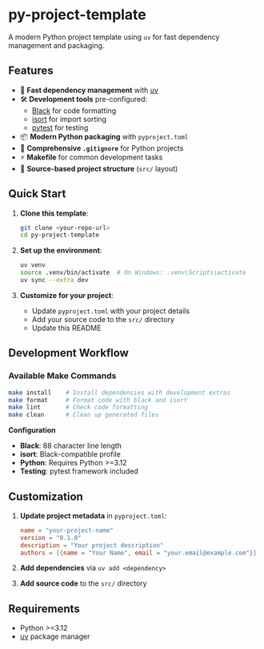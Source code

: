 # py-project-template

A modern Python project template using `uv` for fast dependency management and packaging.

## Features

- 🚀 **Fast dependency management** with [uv](https://github.com/astral-sh/uv)
- 🛠️ **Development tools** pre-configured:
  - [Black](https://black.readthedocs.io/) for code formatting
  - [isort](https://pycqa.github.io/isort/) for import sorting
  - [pytest](https://docs.pytest.org/) for testing
- 📦 **Modern Python packaging** with `pyproject.toml`
- 🧹 **Comprehensive `.gitignore`** for Python projects
- ⚡ **Makefile** for common development tasks
- 📁 **Source-based project structure** (`src/` layout)

## Quick Start

1. **Clone this template**:
   ```bash
   git clone <your-repo-url>
   cd py-project-template
   ```

2. **Set up the environment**:
   ```bash
   uv venv
   source .venv/bin/activate  # On Windows: .venv\Scripts\activate
   uv sync --extra dev
   ```

3. **Customize for your project**:
   - Update `pyproject.toml` with your project details
   - Add your source code to the `src/` directory
   - Update this README

## Development Workflow

### Available Make Commands

```bash
make install    # Install dependencies with development extras
make format     # Format code with black and isort
make lint       # Check code formatting
make clean      # Clean up generated files
```

**Configuration**


- **Black**: 88 character line length
- **isort**: Black-compatible profile
- **Python**: Requires Python >=3.12
- **Testing**: pytest framework included

## Customization

1. **Update project metadata** in `pyproject.toml`:
   ```toml
   name = "your-project-name"
   version = "0.1.0"
   description = "Your project description"
   authors = [{name = "Your Name", email = "your.email@example.com"}]
   ```

2. **Add dependencies** via `uv add <dependency>`


3. **Add source code** to the `src/` directory

## Requirements

- Python >=3.12
- [uv](https://github.com/astral-sh/uv) package manager